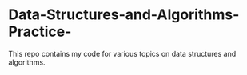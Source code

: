 # Data-Structures-and-Algorithms-Practice-
This repo contains my code for various topics on data structures and algorithms.
